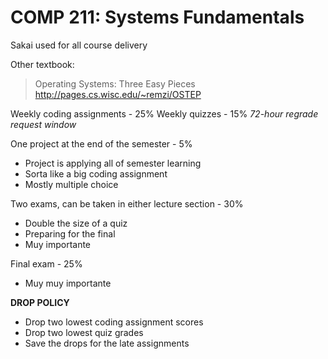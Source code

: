 # COMP 211: Systems Fundamentals

Sakai used for all course delivery

Other textbook:
> Operating Systems: Three Easy Pieces
> http://pages.cs.wisc.edu/~remzi/OSTEP

Weekly coding assignments - 25%
Weekly quizzes - 15%
*72-hour regrade request window*

One project at the end of the semester - 5%
- Project is applying all of semester learning
- Sorta like a big coding assignment
- Mostly multiple choice

Two exams, can be taken in either lecture section - 30%
- Double the size of a quiz
- Preparing for the final
- Muy importante

Final exam - 25%
- Muy muy importante

**DROP POLICY**
- Drop two lowest coding assignment scores
- Drop two lowest quiz grades
- Save the drops for the late assignments
